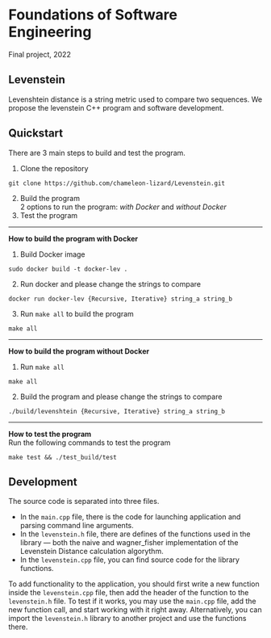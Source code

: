# Foundations of Software Engineering
Final project, 2022

## Levenstein
Levenshtein distance is a string metric used to compare two sequences. We propose the levenstein C++ program and software development.

## Quickstart 
There are 3 main steps to build and test the program.
1. Clone the repository
``` 
git clone https://github.com/chameleon-lizard/Levenstein.git
```
2. Build the program
<br />2 options to run the program: *with Docker* and *without Docker*
3. Test the program
---

**How to build the program with Docker**
1. Build Docker image 
```
sudo docker build -t docker-lev .
```  
2. Run docker and please change the strings to compare 
```
docker run docker-lev {Recursive, Iterative} string_a string_b
```
3. Run `make all` to build the program
```
make all
```
---
**How to build the program without Docker**

1. Run `make all`
```
make all
```
2. Build the program and please change the strings to compare 
```
./build/levenshtein {Recursive, Iterative} string_a string_b
```
---
**How to test the program**
<br />Run the following commands to test the program
```
make test && ./test_build/test
```

## Development
The source code is separated into three files. 
- In the `main.cpp` file, there is the code for launching application and parsing command line arguments.
- In the `levenstein.h` file, there are defines of the functions used in the library — both the naive and wagner_fisher implementation of the Levenstein Distance calculation algorythm.
- In the `levenstein.cpp` file, you can find source code for the library functions.

To add functionality to the application, you should first write a new function inside the `levenstein.cpp` file, then add the header of the function to the `levenstein.h` file. To test if it works, you may use the `main.cpp` file, add the new function call, and start working with it right away. Alternatively, you can import the `levenstein.h` library to another project and use the functions there.
